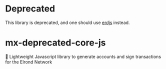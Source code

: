 # Deprecated
This library is deprecated, and one should use [erdjs](https://github.com/multiversx/mx-sdk-erdjs) instead.

# mx-deprecated-core-js
🔐 Lightweight Javascript library to generate accounts and sign transactions for the Elrond Network
